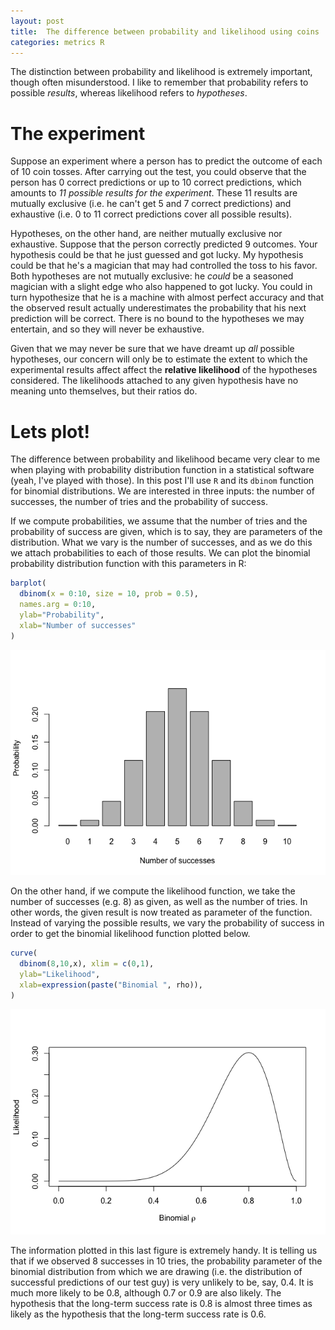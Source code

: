 ```yaml
---
layout: post
title:  The difference between probability and likelihood using coins
categories: metrics R
---
```


The distinction between probability and likelihood is extremely important, though often misunderstood. I like to remember that probability refers to possible *results*, whereas likelihood refers to *hypotheses*.

# The experiment

Suppose an experiment where a person has to predict the outcome of each of 10 coin tosses. After carrying out the test, you could observe that the person has 0 correct predictions or up to 10 correct predictions, which amounts to *11 possible results for the experiment*. These 11 results are mutually exclusive (i.e. he can't get 5 and 7 correct predictions) and exhaustive (i.e. 0 to 11 correct predictions cover all possible results).

Hypotheses, on the other hand, are neither mutually exclusive nor exhaustive. Suppose that the person correctly predicted 9 outcomes. Your hypothesis could be that he just guessed and got lucky. My hypothesis could be that he's a magician that may had controlled the toss to his favor. Both hypotheses are not mutually exclusive: he *could* be a seasoned magician with a slight edge who also happened to got lucky. You could in turn hypothesize that he is a machine with almost perfect accuracy and that the observed result actually  underestimates the probability that his next prediction will be correct. There is no bound to the hypotheses we may entertain, and so they will never be exhaustive.

Given that we may never be sure that we have dreamt up *all* possible hypotheses, our concern will only be to estimate the extent to which the experimental results affect affect the **relative likelihood** of the hypotheses considered. The likelihoods attached to any given hypothesis have no meaning unto themselves, but their ratios do.

# Lets plot!

The difference between probability and likelihood became very clear to me when playing with probability distribution function in a statistical software (yeah, I've played with those). In this post I'll use `R` and its `dbinom` function for binomial distributions. We are interested in three inputs: the number of successes, the number of tries and the probability of success.

If we compute probabilities, we assume that the number of tries and the probability of success are given, which is to say, they are parameters of the distribution. What we vary is the number of successes, and as we do this we attach probabilities to each of those results. We can plot the binomial probability distribution function with this parameters in R:

```R
barplot(
  dbinom(x = 0:10, size = 10, prob = 0.5),
  names.arg = 0:10,
  ylab="Probability",
  xlab="Number of successes"
)
```

![Probability](/files/prob_10success.png "Binomial probability distribution function with p=0.5 and 10 tries")

On the other hand, if we compute the likelihood function, we take the number of successes (e.g. 8) as given, as well as the number of tries. In other words, the given result is now treated as parameter of the function. Instead of varying the possible results, we vary the probability of success in order to get the binomial likelihood function plotted below.

```R
curve(
  dbinom(8,10,x), xlim = c(0,1),
  ylab="Likelihood",
  xlab=expression(paste("Binomial ", rho)),
)
```

![Likelihood](/files/likelihood_8_10_sucess.png "Binomial likelihood function given 8 successes in 10 tries")

The information plotted in this last figure is extremely handy. It is telling us that if we observed 8 successes in 10 tries, the probability parameter of the binomial distribution from which we are drawing (i.e. the distribution of successful predictions of our test guy) is very unlikely to be, say, 0.4. It is much more likely to be 0.8, although 0.7 or 0.9 are also likely.
The hypothesis that the long-term success rate is 0.8 is almost three times as likely as the hypothesis that the long-term success rate is 0.6.
